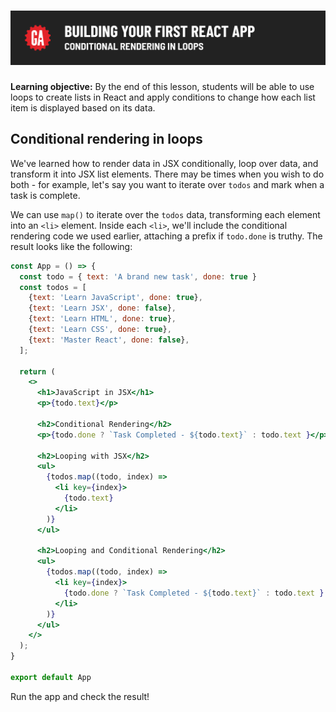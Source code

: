 # ![Building Your First React App - Conditional Rendering In Loops](./assets/hero.png)

**Learning objective:** By the end of this lesson, students will be able to use loops to create lists in React and apply conditions to change how each list item is displayed based on its data.

## Conditional rendering in loops

We've learned how to render data in JSX conditionally, loop over data, and transform it into JSX list elements. There may be times when you wish to do both - for example, let's say you want to iterate over `todos` and mark when a task is complete.

We can use `map()` to iterate over the `todos` data, transforming each element into an `<li>` element. Inside each `<li>`, we'll include the conditional rendering code we used earlier, attaching a prefix if `todo.done` is truthy. The result looks like the following:

```jsx
const App = () => {
  const todo = { text: 'A brand new task', done: true }
  const todos = [
    {text: 'Learn JavaScript', done: true},
    {text: 'Learn JSX', done: false},
    {text: 'Learn HTML', done: true},
    {text: 'Learn CSS', done: true},
    {text: 'Master React', done: false},
  ];

  return (
    <>
      <h1>JavaScript in JSX</h1>
      <p>{todo.text}</p>

      <h2>Conditional Rendering</h2>
      <p>{todo.done ? `Task Completed - ${todo.text}` : todo.text }</p>

      <h2>Looping with JSX</h2>
      <ul>
        {todos.map((todo, index) =>
          <li key={index}>
            {todo.text}
          </li>
        )}
      </ul>

      <h2>Looping and Conditional Rendering</h2>
      <ul>
        {todos.map((todo, index) => 
          <li key={index}>
            {todo.done ? `Task Completed - ${todo.text}` : todo.text }
          </li>
        )}
      </ul>
    </>
  );
}

export default App
```

Run the app and check the result!
